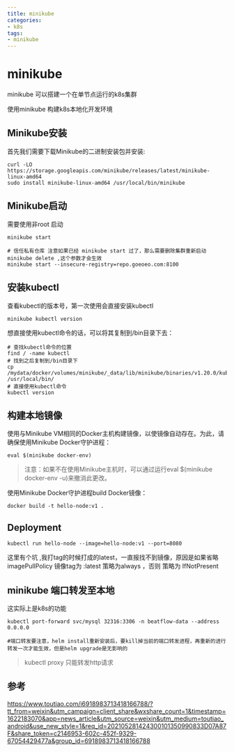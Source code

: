 ```yaml
---
title: minikube
categories:
- k8s
tags:
- minikube
---
```


<!--more-->


# minikube 
minikube 可以搭建一个在单节点运行的k8s集群  

使用minikube 构建k8s本地化开发环境


<!--more-->

## Minikube安装
首先我们需要下载Minikube的二进制安装包并安装:
```
curl -LO https://storage.googleapis.com/minikube/releases/latest/minikube-linux-amd64
sudo install minikube-linux-amd64 /usr/local/bin/minikube
```
## Minikube启动
需要使用非root 启动
```
minikube start

# 信任私有仓库 注意如果已经 minikube start 过了，那么需要删除集群重新启动 minikube delete ,这个参数才会生效
minikube start --insecure-registry=repo.goeoeo.com:8100
```

## 安装kubectl
查看kubectl的版本号，第一次使用会直接安装kubectl
```
minikube kubectl version
```
想直接使用kubectl命令的话，可以将其复制到/bin目录下去：  

```
# 查找kubectl命令的位置
find / -name kubectl
# 找到之后复制到/bin目录下
cp /mydata/docker/volumes/minikube/_data/lib/minikube/binaries/v1.20.0/kubectl /usr/local/bin/
# 直接使用kubectl命令
kubectl version

```

## 构建本地镜像
使用与Minikube VM相同的Docker主机构建镜像，以使镜像自动存在。为此，请确保使用Minikube Docker守护进程：  
```
eval $(minikube docker-env)
```
> 注意：如果不在使用Minikube主机时，可以通过运行eval $(minikube docker-env -u)来撤消此更改。

使用Minikube Docker守护进程build Docker镜像：  
```
docker build -t hello-node:v1 .
```

## Deployment
```
kubectl run hello-node --image=hello-node:v1 --port=8080
```

这里有个坑 ,我打tag的时候打成的latest，一直报找不到镜像，原因是如果省略imagePullPolicy 镜像tag为 :latest 策略为always ，否则 策略为 IfNotPresent


## minikube 端口转发至本地
这实际上是k8s的功能  
```
kubectl port-forward svc/mysql 32316:3306 -n beatflow-data --address 0.0.0.0  

#端口转发要注意，helm install重新安装后，要kill掉当前的端口转发进程，再重新的进行转发一次才能生效，但是helm upgrade是无影响的
```
> kubectl proxy 只能转发http请求




## 参考

https://www.toutiao.com/i6918983713418166788/?tt_from=weixin&utm_campaign=client_share&wxshare_count=1&timestamp=1622183070&app=news_article&utm_source=weixin&utm_medium=toutiao_android&use_new_style=1&req_id=202105281424300101350990833D07A87F&share_token=c2146953-602c-452f-9329-67054429477a&group_id=6918983713418166788